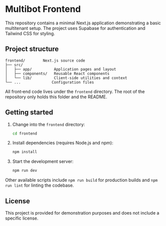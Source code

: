 # Multibot Frontend

This repository contains a minimal Next.js application demonstrating a basic multitenant setup. The project uses Supabase for authentication and Tailwind CSS for styling.

## Project structure

```
frontend/        Next.js source code
├── src/
│   ├── app/          Application pages and layout
│   ├── components/   Reusable React components
│   └── lib/          Client-side utilities and context
└── ...              Configuration files
```

All front‑end code lives under the `frontend` directory. The root of the repository only holds this folder and the README.

## Getting started

1. Change into the `frontend` directory:
   ```bash
   cd frontend
   ```
2. Install dependencies (requires Node.js and npm):
   ```bash
   npm install
   ```
3. Start the development server:
   ```bash
   npm run dev
   ```

Other available scripts include `npm run build` for production builds and `npm run lint` for linting the codebase.

## License

This project is provided for demonstration purposes and does not include a specific license.
